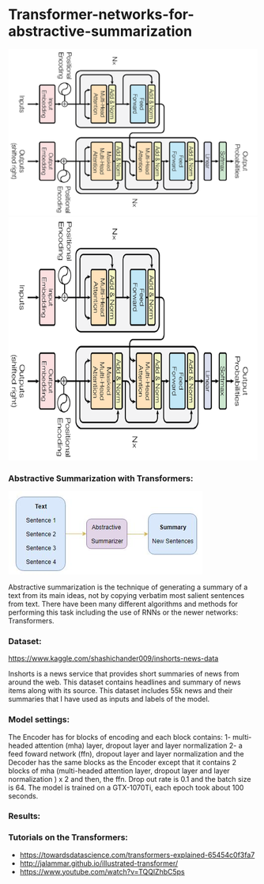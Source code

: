 # Transformer-networks-for-abstractive-summarization
![](files/transformer.png)
<img src= files/transformer.png  width = "693" height = "492">

### Abstractive Summarization with Transformers:
![](files/abstractivesum.jpg)

Abstractive summarization is the technique of generating a summary of a text from its main ideas, not by copying verbatim most salient sentences from text. There have been many different algorithms and methods for performing this task including the use of RNNs or the newer networks: Transformers. 

### Dataset:

https://www.kaggle.com/shashichander009/inshorts-news-data

Inshorts is a news service that provides short summaries of news from around the web. This dataset contains headlines and summary of news items along with its source. This dataset includes 55k news and their summaries that I have used as inputs and labels of the model.

### Model settings:

The Encoder has for blocks of encoding and each block contains: 
1- multi-headed attention (mha) layer, dropout layer and layer normalization 2- a feed foward network (ffn), dropout layer and layer normalization
and the Decoder has the same blocks as the Encoder except that it contains 2 blocks of mha (multi-headed attention layer, dropout layer and layer normalization  ) x 2 and then, the ffn.
Drop out rate is 0.1 and the batch size is 64. The model is trained on a GTX-1070Ti, each epoch took about 100 seconds.

### Results:


### Tutorials on the Transformers:

* https://towardsdatascience.com/transformers-explained-65454c0f3fa7
* http://jalammar.github.io/illustrated-transformer/
* https://www.youtube.com/watch?v=TQQlZhbC5ps
